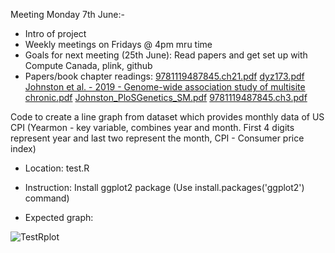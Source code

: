 Meeting Monday 7th June:-
- Intro of project
- Weekly meetings on Fridays @ 4pm mru time
- Goals for next meeting (25th June): Read papers and get set up with Compute Canada, plink, github
- Papers/book chapter readings: 
[9781119487845.ch21.pdf](https://github.com/Loveni09/micm-summer-2021/files/6614401/9781119487845.ch21.pdf)
[dyz173.pdf](https://github.com/Loveni09/micm-summer-2021/files/6614403/dyz173.pdf)
[Johnston et al. - 2019 - Genome-wide association study of multisite chronic.pdf](https://github.com/Loveni09/micm-summer-2021/files/6614404/Johnston.et.al.-.2019.-.Genome-wide.association.study.of.multisite.chronic.pdf)
[Johnston_PloSGenetics_SM.pdf](https://github.com/Loveni09/micm-summer-2021/files/6614408/Johnston_PloSGenetics_SM.pdf)
[9781119487845.ch3.pdf](https://github.com/Loveni09/micm-summer-2021/files/6693342/9781119487845.ch3.pdf)


Code to create a line graph from dataset which provides monthly data of US CPI (Yearmon - key variable, combines year and month. First 4 digits represent year and last two represent the month, CPI - Consumer price index)

- Location: test.R

- Instruction: Install ggplot2 package (Use install.packages('ggplot2') command)

- Expected graph: 

![TestRplot](https://user-images.githubusercontent.com/84378192/122909643-7354e300-d366-11eb-9653-4f14bd81bc1c.png)



